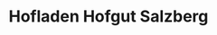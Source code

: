 ---
title: "Hofladen Hofgut Salzberg"
url: /steinebach-an-der-wied/hofladen-hofgut-salzberg/
shop: Hofladen
---